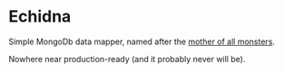 Echidna
===

Simple MongoDb data mapper, named after the [mother of all monsters](http://en.wikipedia.org/wiki/Echidna_%28mythology%29).

Nowhere near production-ready (and it probably never will be).
